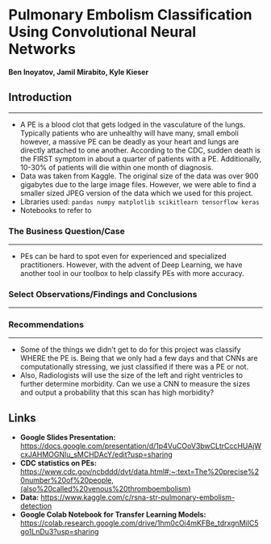 # Pulmonary Embolism Classification Using Convolutional Neural Networks 

#### Ben Inoyatov, Jamil Mirabito, Kyle Kieser

## Introduction
---
- A PE is a blood clot that gets lodged in the vasculature of the lungs. Typically patients who are unhealthy will have many, small emboli however, a massive PE can be deadly as your heart and lungs are directly attached to one another. According to the CDC, sudden death is the FIRST symptom in about a quarter of patients with a PE. Additionally, 10-30% of patients will die within one month of diagnosis. 
- Data was taken from Kaggle. The original size of the data was over 900 gigabytes due to the large image files. However, we were able to find a smaller sized JPEG version of the data which we used for this project. 
- Libraries used: ```pandas numpy matplotlib scikitlearn tensorflow keras```
- Notebooks to refer to 
### The Business Question/Case 
---
- PEs can be hard to spot even for experienced and specialized practitioners. However, with the advent of Deep Learning, we have another tool in our toolbox to help classify PEs with more accuracy. 
###  Select Observations/Findings and Conclusions
---


###  Recommendations 
---
- Some of the things we didn’t get to do for this project was classify WHERE the PE is. Being that we only had a few days and that CNNs are computationally stressing, we just classified if there was a PE or not. 
- Also, Radiologists will use the size of the left and right ventricles to further determine morbidity. Can we use a CNN to measure the sizes and output a probability that this scan has high morbidity? 


## Links 
- **Google Slides Presentation:** https://docs.google.com/presentation/d/1p4VuCOoV3bwCLtrCccHUAjWcxJAHMOGNIu_sMCHDAcY/edit?usp=sharing
- **CDC statistics on PEs:** https://www.cdc.gov/ncbddd/dvt/data.html#:~:text=The%20precise%20number%20of%20people,(also%20called%20venous%20thromboembolism)
- **Data:** https://www.kaggle.com/c/rsna-str-pulmonary-embolism-detection
- **Google Colab Notebook for Transfer Learning Models:** https://colab.research.google.com/drive/1hm0cOi4mKFBe_tdrxgnMiIC5go1LnDu3?usp=sharing

